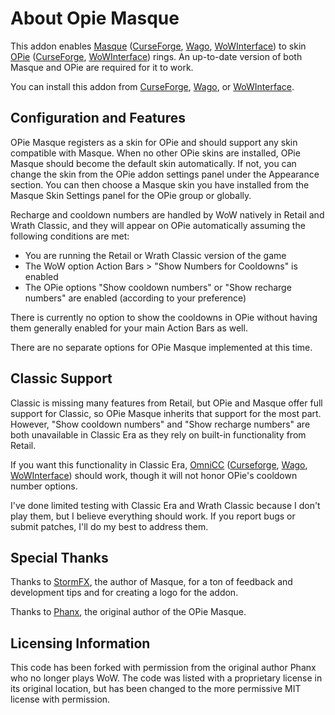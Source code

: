 # About Opie Masque

This addon enables [Masque](https://github.com/SFX-WoW/Masque) ([CurseForge](https://www.curseforge.com/wow/addons/masque), [Wago](https://addons.wago.io/addons/masque), [WoWInterface](https://wowinterface.com/downloads/info12097-Masque.html)) to skin [OPie](https://www.townlong-yak.com/addons/opie) ([CurseForge](https://www.curseforge.com/wow/addons/opie), [WoWInterface](https://wowinterface.com/downloads/info9094-OPie.html)) rings.  An up-to-date version of both Masque and OPie are required for it to work.

You can install this addon from [CurseForge](https://www.curseforge.com/wow/addons/opie-masque-revived "CurseForge"), [Wago](https://addons.wago.io/addons/opiemasque), or [WoWInterface](https://wowinterface.com/downloads/info26505-OPieMasque.html).

## Configuration and Features

OPie Masque registers as a skin for OPie and should support any skin compatible with Masque.  When no other OPie skins are installed, OPie Masque should become the default skin automatically.  If not, you can change the skin from the OPie addon settings panel under the Appearance section.  You can then choose a Masque skin you have installed from the Masque Skin Settings panel for the OPie group or globally.

Recharge and cooldown numbers are handled by WoW natively in Retail and Wrath Classic, and they will appear on OPie automatically assuming the following conditions are met:

* You are running the Retail or Wrath Classic version of the game
* The WoW option Action Bars > "Show Numbers for Cooldowns" is enabled
* The OPie options "Show cooldown numbers" or "Show recharge numbers" are enabled (according to your preference)

There is currently no option to show the cooldowns in OPie without having them generally enabled for your main Action Bars as well.

There are no separate options for OPie Masque implemented at this time.

## Classic Support

Classic is missing many features from Retail, but OPie and Masque offer full support for Classic, so OPie Masque inherits that support for the most part.  However, "Show cooldown numbers" and "Show recharge numbers" are both unavailable in Classic Era as they rely on built-in functionality from Retail.

If you want this functionality in Classic Era, [OmniCC](https://github.com/tullamods/OmniCC) ([Curseforge](https://www.curseforge.com/wow/addons/omni-cc), [Wago](https://addons.wago.io/addons/omnicc), [WoWInterface](https://www.wowinterface.com/downloads/info4836-OmniCC.html)) should work, though it will not honor OPie's cooldown number options.

I've done limited testing with Classic Era and Wrath Classic because I don't play them, but I believe everything should work.  If you report bugs or submit patches, I'll do my best to address them.

## Special Thanks

Thanks to [StormFX](https://github.com/StormFX), the author of Masque, for a ton of feedback and development tips and for creating a logo for the addon.

Thanks to [Phanx](https://github.com/phanx-wow), the original author of the OPie Masque.

## Licensing Information

This code has been forked with permission from the original author Phanx who no longer plays WoW.  The code was listed with a proprietary license in its original location, but has been changed to the more permissive MIT license with permission.
